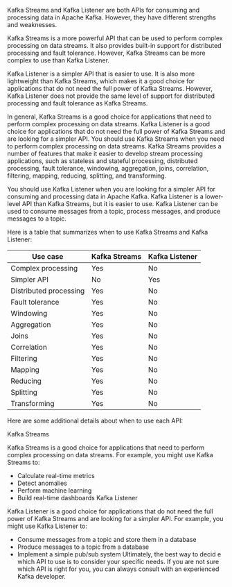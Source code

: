 Kafka Streams and Kafka Listener are both APIs for consuming and processing data in Apache Kafka. However, they have different strengths and weaknesses.

Kafka Streams is a more powerful API that can be used to perform complex processing on data streams. It also provides built-in support for distributed processing and fault tolerance. However, Kafka Streams can be more complex to use than Kafka Listener.

Kafka Listener is a simpler API that is easier to use. It is also more lightweight than Kafka Streams, which makes it a good choice for applications that do not need the full power of Kafka Streams. However, Kafka Listener does not provide the same level of support for distributed processing and fault tolerance as Kafka Streams.

In general, Kafka Streams is a good choice for applications that need to perform complex processing on data streams. Kafka Listener is a good choice for applications that do not need the full power of Kafka Streams and are looking for a simpler API.
You should use Kafka Streams when you need to perform complex processing on data streams. Kafka Streams provides a number of features that make it easier to develop stream processing applications, such as stateless and stateful processing, distributed processing, fault tolerance, windowing, aggregation, joins, correlation, filtering, mapping, reducing, splitting, and transforming.

You should use Kafka Listener when you are looking for a simpler API for consuming and processing data in Apache Kafka. Kafka Listener is a lower-level API than Kafka Streams, but it is easier to use. Kafka Listener can be used to consume messages from a topic, process messages, and produce messages to a topic.

Here is a table that summarizes when to use Kafka Streams and Kafka Listener:

| Use case                |	Kafka Streams |	Kafka Listener |
|-------------------------|----------------|----------------|
| Complex processing      |	Yes	|No|
| Simpler API             |	No	|Yes|
| Distributed processing	 |Yes	|No|
| Fault tolerance	        |Yes	|No|
| Windowing	              |Yes	|No|
| Aggregation	            |Yes	|No|
| Joins	                  |Yes	|No|
| Correlation	            |Yes	|No|
| Filtering	              |Yes	|No|
| Mapping	                |Yes	|No|
| Reducing	               |Yes	|No|
| Splitting	              |Yes	|No|
| Transforming	           |Yes	|No|

Here are some additional details about when to use each API:

Kafka Streams

Kafka Streams is a good choice for applications that need to perform complex processing on data streams. For example, you might use Kafka Streams to:

- Calculate real-time metrics
- Detect anomalies
- Perform machine learning
- Build real-time dashboards
Kafka Listener

Kafka Listener is a good choice for applications that do not need the full power of Kafka Streams and are looking for a simpler API. For example, you might use Kafka Listener to:

- Consume messages from a topic and store them in a database
- Produce messages to a topic from a database
- Implement a simple pub/sub system
Ultimately, the best way to decid e which API to use is to consider your specific needs. If you are not sure which API is right for you, you can always consult with an experienced Kafka developer.